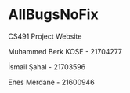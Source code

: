 # AllBugsNoFix
CS491 Project Website

Muhammed Berk KOSE - 21704277

İsmail Şahal - 21703596

Enes Merdane - 21600946
